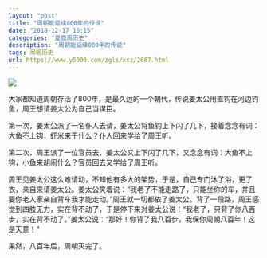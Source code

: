 ```yaml
---
layout: "post"
title: "周朝能延续800年的传说"
date: "2018-12-17 16:15"
categories: "夏商周历史"
description: "周朝能延续800年的传说"
tags: 周朝历史
url: https://www.y5000.com/zgls/xsz/2687.html
---
```






![](https://img.y5000.com/uploads/allimg/160519/4-160519221325539.jpg)

大家都知道周朝存活了800年，是最久远的一个朝代，传说姜太公用直钩在河边钓鱼，周王想请姜太公为自己当谋臣。  

第一次，姜太公派了一名仆人去请，姜太公将鱼钩上下闪了几下，接着念念有词：大鱼不上钩，虾米来干什么？仆人回来学给了周王听。

第二次，周王派了一位官员去，姜太公又上下闪了几下，又念念有词：大鱼不上钩，小鱼来胡闹什么？官员回去又学给了周王听。

周王见姜太公这么难请动，不知他有多大的架势，于是，自己专门沐了浴，更了衣，亲自来请姜太公。姜太公笑着说：“我老了不能走路了，只能坐你的车，并且要你老人家亲自背车我才能走动。”周王就一切都依了姜太公。背了一段路，周王感觉到四肢无力，实在背不动了，于是停下来对姜太公说：“我老了，只背了你八百步，实在背不动了。”姜太公说：“那好！你背了我八百步，我保你周朝八百年！这是天意！”

果然，八百年后，周朝灭完了。
